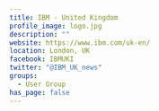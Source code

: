 ```yaml
---
title: IBM - United Kingdom
profile_image: logo.jpg
description: ""
website: https://www.ibm.com/uk-en/
location: London, UK
facebook: IBMUKI
twitter: "@IBM_UK_news"
groups:
  - User Group
has_page: false
---
```


